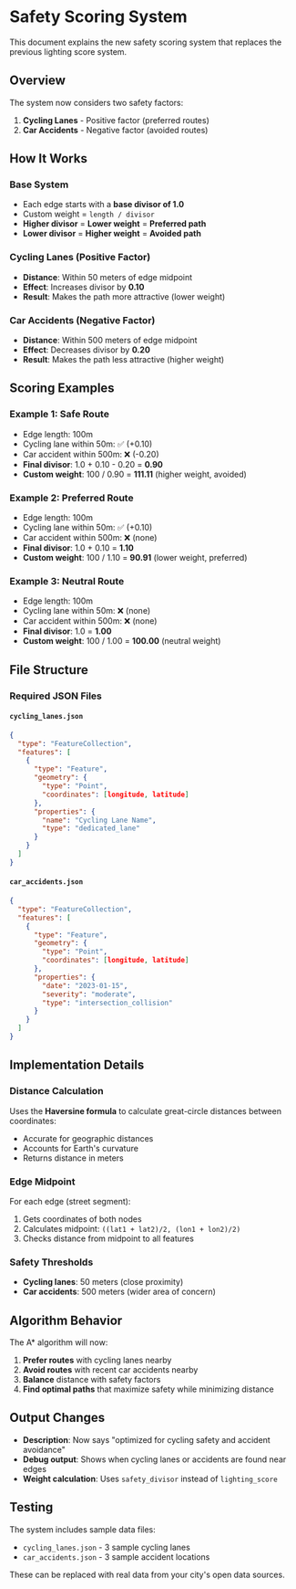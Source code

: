 # Safety Scoring System

This document explains the new safety scoring system that replaces the previous lighting score system.

## Overview

The system now considers two safety factors:
1. **Cycling Lanes** - Positive factor (preferred routes)
2. **Car Accidents** - Negative factor (avoided routes)

## How It Works

### Base System
- Each edge starts with a **base divisor of 1.0**
- Custom weight = `length / divisor`
- **Higher divisor** = **Lower weight** = **Preferred path**
- **Lower divisor** = **Higher weight** = **Avoided path**

### Cycling Lanes (Positive Factor)
- **Distance**: Within 50 meters of edge midpoint
- **Effect**: Increases divisor by **0.10**
- **Result**: Makes the path more attractive (lower weight)

### Car Accidents (Negative Factor)
- **Distance**: Within 500 meters of edge midpoint
- **Effect**: Decreases divisor by **0.20**
- **Result**: Makes the path less attractive (higher weight)

## Scoring Examples

### Example 1: Safe Route
- Edge length: 100m
- Cycling lane within 50m: ✅ (+0.10)
- Car accident within 500m: ❌ (-0.20)
- **Final divisor**: 1.0 + 0.10 - 0.20 = **0.90**
- **Custom weight**: 100 / 0.90 = **111.11** (higher weight, avoided)

### Example 2: Preferred Route
- Edge length: 100m
- Cycling lane within 50m: ✅ (+0.10)
- Car accident within 500m: ❌ (none)
- **Final divisor**: 1.0 + 0.10 = **1.10**
- **Custom weight**: 100 / 1.10 = **90.91** (lower weight, preferred)

### Example 3: Neutral Route
- Edge length: 100m
- Cycling lane within 50m: ❌ (none)
- Car accident within 500m: ❌ (none)
- **Final divisor**: 1.0 = **1.00**
- **Custom weight**: 100 / 1.00 = **100.00** (neutral weight)

## File Structure

### Required JSON Files

#### `cycling_lanes.json`
```json
{
  "type": "FeatureCollection",
  "features": [
    {
      "type": "Feature",
      "geometry": {
        "type": "Point",
        "coordinates": [longitude, latitude]
      },
      "properties": {
        "name": "Cycling Lane Name",
        "type": "dedicated_lane"
      }
    }
  ]
}
```

#### `car_accidents.json`
```json
{
  "type": "FeatureCollection",
  "features": [
    {
      "type": "Feature",
      "geometry": {
        "type": "Point",
        "coordinates": [longitude, latitude]
      },
      "properties": {
        "date": "2023-01-15",
        "severity": "moderate",
        "type": "intersection_collision"
      }
    }
  ]
}
```

## Implementation Details

### Distance Calculation
Uses the **Haversine formula** to calculate great-circle distances between coordinates:
- Accurate for geographic distances
- Accounts for Earth's curvature
- Returns distance in meters

### Edge Midpoint
For each edge (street segment):
1. Gets coordinates of both nodes
2. Calculates midpoint: `((lat1 + lat2)/2, (lon1 + lon2)/2)`
3. Checks distance from midpoint to all features

### Safety Thresholds
- **Cycling lanes**: 50 meters (close proximity)
- **Car accidents**: 500 meters (wider area of concern)

## Algorithm Behavior

The A* algorithm will now:
1. **Prefer routes** with cycling lanes nearby
2. **Avoid routes** with recent car accidents nearby
3. **Balance** distance with safety factors
4. **Find optimal paths** that maximize safety while minimizing distance

## Output Changes

- **Description**: Now says "optimized for cycling safety and accident avoidance"
- **Debug output**: Shows when cycling lanes or accidents are found near edges
- **Weight calculation**: Uses `safety_divisor` instead of `lighting_score`

## Testing

The system includes sample data files:
- `cycling_lanes.json` - 3 sample cycling lanes
- `car_accidents.json` - 3 sample accident locations

These can be replaced with real data from your city's open data sources. 